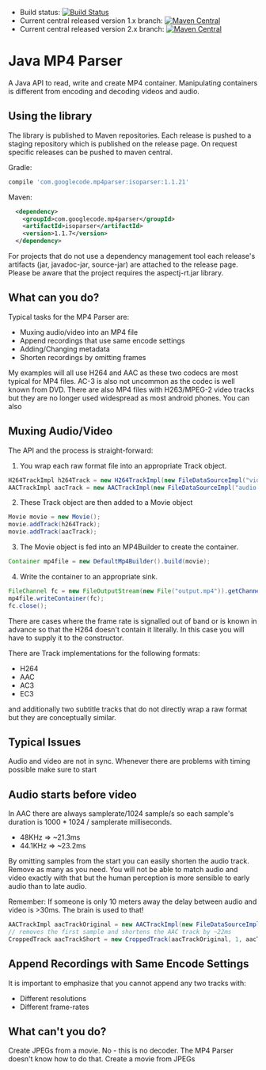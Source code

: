 
 * Build status: [![Build Status](https://travis-ci.org/sannies/mp4parser.svg?branch=master)](https://travis-ci.org/sannies/mp4parser)
 * Current central released version 1.x branch: [![Maven Central](https://maven-badges.herokuapp.com/maven-central/com.googlecode.mp4parser/isoparser/badge.svg)](https://maven-badges.herokuapp.com/maven-central/com.googlecode.mp4parser/isoparser)
 * Current central released version 2.x branch: [![Maven Central](https://maven-badges.herokuapp.com/maven-central/org.mp4parser/isoparser/badge.svg)](https://maven-badges.herokuapp.com/maven-central/com.googlecode.mp4parser/isoparser)


Java MP4 Parser
====================

A Java API to read, write and create MP4 container. Manipulating containers is different from encoding and decoding videos and audio. 

Using the library
------------------

The library is published to Maven repositories. Each release is pushed to a staging repository which is published on the release page. On request specific releases can be pushed to maven central. 

Gradle:
```gradle
compile 'com.googlecode.mp4parser:isoparser:1.1.21'
```
Maven:
```xml
  <dependency>
    <groupId>com.googlecode.mp4parser</groupId>
    <artifactId>isoparser</artifactId>
    <version>1.1.7</version>
  </dependency>
```

For projects that do not use a dependency management tool each release's artifacts (jar, javadoc-jar, source-jar) are attached to the release page. Please be aware that the project requires the aspectj-rt.jar library. 


What can you do?
--------------------

Typical tasks for the MP4 Parser are: 

- Muxing audio/video into an MP4 file
- Append recordings that use same encode settings
- Adding/Changing metadata
- Shorten recordings by omitting frames

My examples will all use H264 and AAC as these two codecs are most typical for MP4 files. AC-3 is also not uncommon as the codec is well known from DVD. 
There are also MP4 files with H263/MPEG-2 video tracks but they are no longer used widespread as most android phones. You can also

Muxing Audio/Video
--------------------

The API and the process is straight-forward:

1. You wrap each raw format file into an appropriate Track object. 
  ```java
H264TrackImpl h264Track = new H264TrackImpl(new FileDataSourceImpl("video.h264"));
AACTrackImpl aacTrack = new AACTrackImpl(new FileDataSourceImpl("audio.aac"));
  ```

2. These Track object are then added to a Movie object
  ```java
Movie movie = new Movie();
movie.addTrack(h264Track);
movie.addTrack(aacTrack);
  ```

3. The Movie object is fed into an MP4Builder to create the container. 
  ```java
Container mp4file = new DefaultMp4Builder().build(movie);
  ```

4. Write the container to an appropriate sink.
  ```java
FileChannel fc = new FileOutputStream(new File("output.mp4")).getChannel();
mp4file.writeContainer(fc);
fc.close();
  ```

There are cases where the frame rate is signalled out of band or is known in advance so that the H264 doesn't contain it literally. 
In this case you will have to supply it to the constructor. 

There are Track implementations for the following formats: 

 * H264
 * AAC
 * AC3
 * EC3 

and additionally two subtitle tracks that do not directly wrap a raw format but they are conceptually similar.

Typical Issues
--------------------

Audio and video are not in sync. Whenever there are problems with timing possible make sure to start 

Audio starts before video
--------------------

In AAC there are always samplerate/1024 sample/s so each sample's duration is 1000 * 1024 / samplerate milliseconds. 

 * 48KHz => ~21.3ms
 * 44.1KHz => ~23.2ms

By omitting samples from the start you can easily shorten the audio track. Remove as many as you need. You will not be able 
to match audio and video exactly with that but the human perception is more sensible to early audio than to late audio. 

Remember: If someone is only 10 meters away the delay between audio and video is >30ms. The brain is used to that!

```java
AACTrackImpl aacTrackOriginal = new AACTrackImpl(new FileDataSourceImpl("audio.aac"));
// removes the first sample and shortens the AAC track by ~22ms
CroppedTrack aacTrackShort = new CroppedTrack(aacTrackOriginal, 1, aacTrack.getSamples().size());
```




Append Recordings with Same Encode Settings 
-------------------------------------------

It is important to emphasize that you cannot append any two tracks with: 
 
 * Different resolutions 
 * Different frame-rates

What can't you do?
--------------------

Create JPEGs from a movie. No - this is no decoder. The MP4 Parser doesn't know how to do that. 
Create a movie from JPEGs
